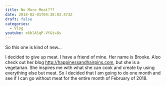 ```yaml
---
title: No More Meat???
date: 2018-02-01T04:38:03.473Z
draft: false
categories:
  - Vlog
youtube: x6blASqP-VY&t=8s
---
```

So this one is kind of new...

<!--more-->

I decided to give up meat. I have a friend of mine. Her name is Brooke. Also check out her blog <http://happinessandhairpins.com>, but she is a vegetarian. She inspires me with what she can cook and create by using everything else but meat. So I decided that I am going to do one month and see if I can go without meat for the entire month of February of 2018.
